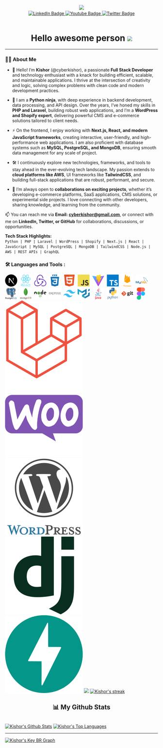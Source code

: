 <div id="header" align="center">
  <img src="https://media.giphy.com/media/PgLLtnqHts1woXeKpy/giphy.gif" width="100"/>

  <div id="badges" >
    <a href="https://www.linkedin.com/in/sa-bin-sth/">
      <img src="https://img.shields.io/badge/LinkedIn-blue?style=for-the-badge&logo=linkedin&logoColor=white" alt="LinkedIn Badge"/>
    </a>
    <a href="https://www.youtube.com/channel/UCMHiLMj61pOE-cixftZjNrQ">
      <img src="https://img.shields.io/badge/YouTube-red?style=for-the-badge&logo=youtube&logoColor=white" alt="Youtube Badge"/>
    </a>
    <a href="https://twitter.com/sa_bin_sth">
      <img src="https://img.shields.io/badge/Twitter-blue?style=for-the-badge&logo=twitter&logoColor=white" alt="Twitter Badge"/>
    </a>
  </div>
  <img src="https://komarev.com/ghpvc/?username=cyberkishor&style=flat-square&color=blue" alt=""/>
  <h1>
    Hello awesome person
    <img src="https://media.giphy.com/media/hvRJCLFzcasrR4ia7z/giphy.gif" width="30px"/>
  </h1>
</div>

---

### :man_technologist: About Me  

- 👋 Hello! I’m **Kishor** (@cyberkishor), a passionate **Full Stack Developer** and technology enthusiast with a knack for building efficient, scalable, and maintainable applications. I thrive at the intersection of creativity and logic, solving complex problems with clean code and modern development practices.  

- 🐍 I am a **Python ninja**, with deep experience in backend development, data processing, and API design. Over the years, I’ve honed my skills in **PHP and Laravel**, building robust web applications, and I’m a **WordPress and Shopify expert**, delivering powerful CMS and e-commerce solutions tailored to client needs.  

- ⚡ On the frontend, I enjoy working with **Next.js, React, and modern JavaScript frameworks**, creating interactive, user-friendly, and high-performance web applications. I am also proficient with database systems such as **MySQL, PostgreSQL, and MongoDB**, ensuring smooth data management for any scale of project.  

- 🛠️ I continuously explore new technologies, frameworks, and tools to stay ahead in the ever-evolving tech landscape. My passion extends to **cloud platforms like AWS**, UI frameworks like **TailwindCSS**, and building full-stack applications that are robust, performant, and secure.  

- 💞️ I’m always open to **collaborations on exciting projects**, whether it’s developing e-commerce platforms, SaaS applications, CMS solutions, or experimental side projects. I love connecting with other developers, sharing knowledge, and learning from the community.  

📫 You can reach me via **Email: cyberkishor@gmail.com**, or connect with me on **LinkedIn, Twitter, or GitHub** for collaborations, discussions, or opportunities.  

**Tech Stack Highlights:**  
`Python | PHP | Laravel | WordPress | Shopify | Next.js | React | JavaScript | MySQL | PostgreSQL | MongoDB | TailwindCSS | Node.js | AWS | REST APIs | GraphQL`


### :hammer_and_wrench: Languages and Tools :
<p float="left">
   <img src="https://github.com/devicons/devicon/blob/master/icons/nextjs/nextjs-original.svg" title="NextJs" alt="NextJs" width="40" height="40"/>&nbsp;
   <img src="https://github.com/devicons/devicon/blob/master/icons/react/react-original-wordmark.svg" title="React" alt="React" width="40" height="40"/>&nbsp;
   <img src="https://github.com/devicons/devicon/blob/master/icons/redux/redux-original.svg" title="Redux" alt="Redux" width="40" height="40"/>&nbsp;
   <img src="https://github.com/devicons/devicon/blob/master/icons/css3/css3-plain-wordmark.svg"  title="CSS3" alt="CSS" width="40" height="40"/>&nbsp;
   <img src="https://github.com/devicons/devicon/blob/master/icons/html5/html5-original.svg" title="HTML5" alt="HTML" width="40" height="40"/>&nbsp;
   <img src="https://github.com/devicons/devicon/blob/master/icons/javascript/javascript-original.svg" title="JavaScript" alt="JavaScript" width="40" height="40"/>&nbsp;
   <img src="https://github.com/devicons/devicon/blob/master/icons/vitejs/vitejs-original.svg" title="Vite" alt="Vite" width="40" height="40"/>&nbsp;
   <img src="https://github.com/devicons/devicon/blob/master/icons/typescript/typescript-plain.svg" title="Typescript" alt="Typescript" width="40" height="40"/>&nbsp;
   <img src="https://github.com/devicons/devicon/blob/master/icons/firebase/firebase-plain-wordmark.svg" title="Firebase" alt="Firebase" width="40" height="40"/>&nbsp;
   <img src="https://github.com/devicons/devicon/blob/master/icons/mysql/mysql-original-wordmark.svg" title="MySQL"  alt="MySQL" width="40" height="40"/>&nbsp; 
   <img src="https://github.com/devicons/devicon/blob/master/icons/postgresql/postgresql-original-wordmark.svg" title="PostgreSQL" alt="PostgreSQL" width="40" height="40"/>&nbsp;
   <img src="https://github.com/devicons/devicon/blob/master/icons/mongodb/mongodb-original-wordmark.svg" title="MongoDB" alt="MongoDB" width="40" height="40"/>&nbsp;
   <img src="https://github.com/devicons/devicon/blob/master/icons/nodejs/nodejs-original-wordmark.svg" title="NodeJS" alt="NodeJS" width="40" height="40"/>&nbsp;
   <img src="https://github.com/devicons/devicon/blob/master/icons/express/express-original-wordmark.svg" title="Express" width="40" height="40"/>&nbsp;
   <img src="https://github.com/devicons/devicon/blob/master/icons/tailwindcss/tailwindcss-original.svg" height="40" width="40"/>&nbsp;
   <img src="https://github.com/devicons/devicon/blob/master/icons/materialui/materialui-original.svg" title="Material UI" alt="Material UI" width="40" height="40"/>&nbsp;
   <img src="https://github.com/devicons/devicon/blob/master/icons/java/java-original-wordmark.svg" title="Java" alt="Java" width="40" height="40"/>&nbsp;
   <img src="https://github.com/devicons/devicon/blob/master/icons/python/python-original-wordmark.svg" title="Python" alt="Python" width="40" height="40"/>&nbsp;
   <img src="https://github.com/devicons/devicon/blob/master/icons/git/git-original-wordmark.svg" title="Git" alt="Git" width="40" height="40"/>
   <img src="https://github.com/devicons/devicon/blob/master/icons/figma/figma-original.svg" title="Git" alt="Git" width="40" height="40"/>
    <img src="https://github.com/devicons/devicon/blob/master/icons/laravel/laravel-original.svg" />
    <img src="https://github.com/devicons/devicon/blob/master/icons/woocommerce/woocommerce-original.svg" />
    <img src="https://github.com/devicons/devicon/blob/master/icons/wordpress/wordpress-original.svg" />
    <img src="https://github.com/devicons/devicon/blob/master/icons/django/django-plain.svg" />
    <img src="https://github.com/devicons/devicon/blob/master/icons/fastapi/fastapi-plain.svg"/>
    <img src="https://github.com/devicons/devicon/blob/master/icons/googlecloud/googlecloud-plain.svg/>
    
  
</p>

---

<p align="center">
    <a href="https://github.com/cyberkishor/github-readme-streak-stats">
        <img title="🔥 Get streak stats for your profile at git.io/streak-stats" alt="Kishor's streak" src="https://github-readme-streak-stats.herokuapp.com/?user=cyberkishor&theme=black-ice&hide_border=true&stroke=0000&background=060A0CD0"/>
    </a>
</p>

<h2 align="center"><strong> 📊 My Github Stats</strong></h2>

<br/>
<a href="https://github.com/cyberkishor/github-readme-stats"><img alt="Kishor's Github Stats" src="https://github-readme-stats.vercel.app/api?username=cyberkishor&show_icons=true&count_private=true&theme=react&hide_border=true&bg_color=0D1117" /></a>
<a href="https://github.com/cyberkishor/github-readme-stats"><img alt="Kishor's Top Languages" src="https://github-readme-stats.vercel.app/api/top-langs/?username=cyberkishor&langs_count=8&count_private=true&layout=compact&theme=react&hide_border=true&bg_color=0D1117" /></a>

---

<a href="https://www.keybr.com/profile/n2ngjzk"><img alt="Kishor's Key BR Graph" src="https://activity-graph.herokuapp.com/graph?username=cyberkishor&bg_color=0D1117&color=5BCDEC&line=5BCDEC&point=FFFFFF&hide_border=true" /></a>
